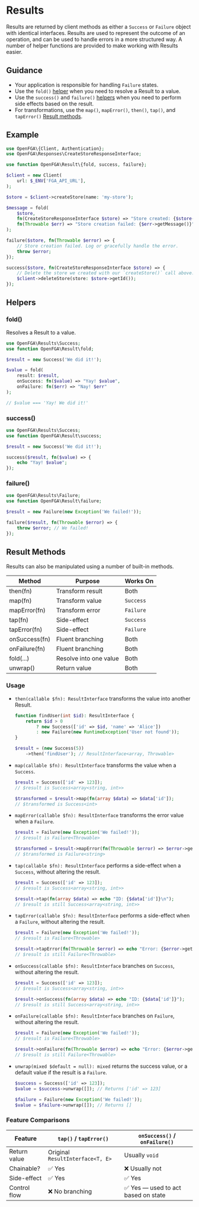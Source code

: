 # Results

Results are returned by client methods as either a `Success` or `Failure` object with identical interfaces. Results are used to represent the outcome of an operation, and can be used to handle errors in a more structured way. A number of helper functions are provided to make working with Results easier.

## Guidance

- Your application is responsible for handling `Failure` states.
- Use the `fold()` [helper](#helpers) when you need to resolve a Result to a value.
- Use the `success()` and `failure()` [helpers](#helpers) when you need to perform side effects based on the result.
- For transformations, use the `map()`, `mapError()`, `then()`, `tap()`, and `tapError()` [Result methods](#result-methods).

## Example

```php
use OpenFGA\{Client, Authentication};
use OpenFGA\Responses\CreateStoreResponseInterface;

use function OpenFGA\Result\{fold, success, failure};

$client = new Client(
    url: $_ENV['FGA_API_URL'],
);

$store = $client->createStore(name: 'my-store');

$message = fold(
    $store,
    fn(CreateStoreResponseInterface $store) => "Store created: {$store->getId()}",
    fn(Throwable $err) => "Store creation failed: {$err->getMessage()}"
);

failure($store, fn(Throwable $error) => {
    // Store creation failed. Log or gracefully handle the error.
    throw $error;
});

success($store, fn(CreateStoreResponseInterface $store) => {
    // Delete the store we created with our `createStore()` call above.
    $client->deleteStore(store: $store->getId());
});
```

## Helpers

### fold()

Resolves a Result to a value.

```php
use OpenFGA\Results\Success;
use function OpenFGA\Result\fold;

$result = new Success('We did it!');

$value = fold(
    result: $result,
    onSuccess: fn($value) => "Yay! $value",
    onFailure: fn($err) => "Nay! $err"
);

// $value === 'Yay! We did it!'
```

### success()

```php
use OpenFGA\Results\Success;
use function OpenFGA\Result\success;

$result = new Success('We did it!');

success($result, fn($value) => {
    echo "Yay! $value";
});
```

### failure()

```php
use OpenFGA\Results\Failure;
use function OpenFGA\Result\failure;

$result = new Failure(new Exception('We failed!'));

failure($result, fn(Throwable $error) => {
    throw $error; // We failed!
});
```

## Result Methods

Results can also be manipulated using a number of built-in methods.

| Method        | Purpose                | Works On  |
| ------------- | ---------------------- | --------- |
| then(fn)      | Transform result       | Both      |
| map(fn)       | Transform value        | `Success` |
| mapError(fn)  | Transform error        | `Failure` |
| tap(fn)       | Side-effect            | `Success` |
| tapError(fn)  | Side-effect            | `Failure` |
| onSuccess(fn) | Fluent branching       | Both      |
| onFailure(fn) | Fluent branching       | Both      |
| fold(...)     | Resolve into one value | Both      |
| unwrap()      | Return value           | Both      |

### Usage

- `then(callable $fn): ResultInterface` transforms the value into another Result.

  ```php
  function findUser(int $id): ResultInterface {
      return $id > 0
          ? new Success(['id' => $id, 'name' => 'Alice'])
          : new Failure(new RuntimeException('User not found'));
  }

  $result = (new Success(5))
      ->then('findUser'); // ResultInterface<array, Throwable>
  ```

- `map(callable $fn): ResultInterface` transforms the value when a `Success`.

  ```php
  $result = Success(['id' => 123]);
  // $result is Success<array<string, int>>

  $transformed = $result->map(fn(array $data) => $data['id']);
  // $transformed is Success<int>
  ```

- `mapError(callable $fn): ResultInterface` transforms the error value when a `Failure`.

  ```php
  $result = Failure(new Exception('We failed!'));
  // $result is Failure<Throwable>

  $transformed = $result->mapError(fn(Throwable $error) => $error->getMessage());
  // $transformed is Failure<string>
  ```

- `tap(callable $fn): ResultInterface` performs a side-effect when a `Success`, without altering the result.

  ```php
  $result = Success(['id' => 123]);
  // $result is Success<array<string, int>>

  $result->tap(fn(array $data) => echo "ID: {$data['id']}\n");
  // $result is still Success<array<string, int>>
  ```

- `tapError(callable $fn): ResultInterface` performs a side-effect when a `Failure`, without altering the result.

  ```php
  $result = Failure(new Exception('We failed!'));
  // $result is Failure<Throwable>

  $result->tapError(fn(Throwable $error) => echo "Error: {$error->getMessage()}\n");
  // $result is still Failure<Throwable>
  ```

- `onSuccess(callable $fn): ResultInterface` branches on `Success`, without altering the result.

  ```php
  $result = Success(['id' => 123]);
  // $result is Success<array<string, int>>

  $result->onSuccess(fn(array $data) => echo "ID: {$data['id']}");
  // $result is still Success<array<string, int>>
  ```

- `onFailure(callable $fn): ResultInterface` branches on `Failure`, without altering the result.

  ```php
  $result = Failure(new Exception('We failed!'));
  // $result is Failure<Throwable>

  $result->onFailure(fn(Throwable $error) => echo "Error: {$error->getMessage()}");
  // $result is still Failure<Throwable>
  ```

- `unwrap(mixed $default = null): mixed` returns the success value, or a default value if the result is a `Failure`.

  ```php
  $success = Success(['id' => 123]);
  $value = $success->unwrap([]); // Returns ['id' => 123]

  $failure = Failure(new Exception('We failed!'));
  $value = $failure->unwrap([]); // Returns []
  ```

### Feature Comparisons

| Feature      | `tap()` / `tapError()`           | `onSuccess()` / `onFailure()`       |
| ------------ | -------------------------------- | ----------------------------------- |
| Return value | Original `ResultInterface<T, E>` | Usually `void`                      |
| Chainable?   | ✅ Yes                           | ❌ Usually not                      |
| Side-effect  | ✅ Yes                           | ✅ Yes                              |
| Control flow | ❌ No branching                  | ✅ Yes — used to act based on state |
